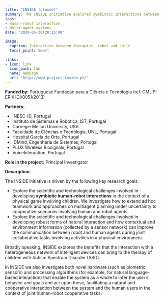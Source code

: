 ```yaml
---
title: "INSIDE (closed)"
summary: The INSIDE initiative explored symbiotic interactions between humans and robots, developing new hardware and software to support real-world interaction with children with ASD in joint cooperative tasks with therapeutical purposes.
tags:
- Human-robot interaction
- Multi-agent systems
date: "2020-05-30T20:15:00"

image:
  caption: Interaction between therapist, robot and child
  focal_point: Smart
 
links:
- icon: link
  icon_pack: fab
  name: Webpage
  url: "http://www.project-inside.pt/"
---
```


**Funded by:** Portuguese Fundação para a Ciência e Tecnologia (ref. CMUP-ERI/HCI/0051/2013)

**Partners:**

* INESC-ID, Portugal
* Instituto de Sistemas e Robótica, IST, Portugal
* Carnegie Mellon University, USA
* Faculdade de Ciências e Tecnologia, UNL, Portugal
* Hospital Garcia de Orta, Portugal
* IDMind, Engenharia de Sistemas, Portugal
* PLUX Wireless Biosignals, Portugal
* VoiceInteraction, Portugal

**Role in the project:** Principal Investigator

**Description**: 

The INSIDE initiative is driven by the following key research goals:

* Explore the scientific and technological challenges involved in developing __symbiotic human-robot interactions__ in the context of a physical game involving children. We investigate how to extend ad hoc teamwork and approaches on multiagent planning under uncertainty to cooperative scenarios involving human and robot agents.
* Explore the scientific and technological challenges involved in developing robust forms of natural interaction and how contextual and environment information (collected by a sensor network) can improve the communication between robot and human agents during joint collaborative tasks involving activities in a physical environment.

Broadly speaking, INSIDE explores the benefits that the interaction with a heterogeneous network of intelligent devices can bring to the therapy of children with Autism Spectrum Disorder (ASD).

In INSIDE we also investigate both novel hardware (such as biometric sensors) and processing algorithms (for example, for natural language-based interaction) that enable the system as a whole to infer the user’s behavior and goals and act upon these, facilitating a natural and cooperative interaction between the system and the human users in the context of joint human-robot cooperative tasks.